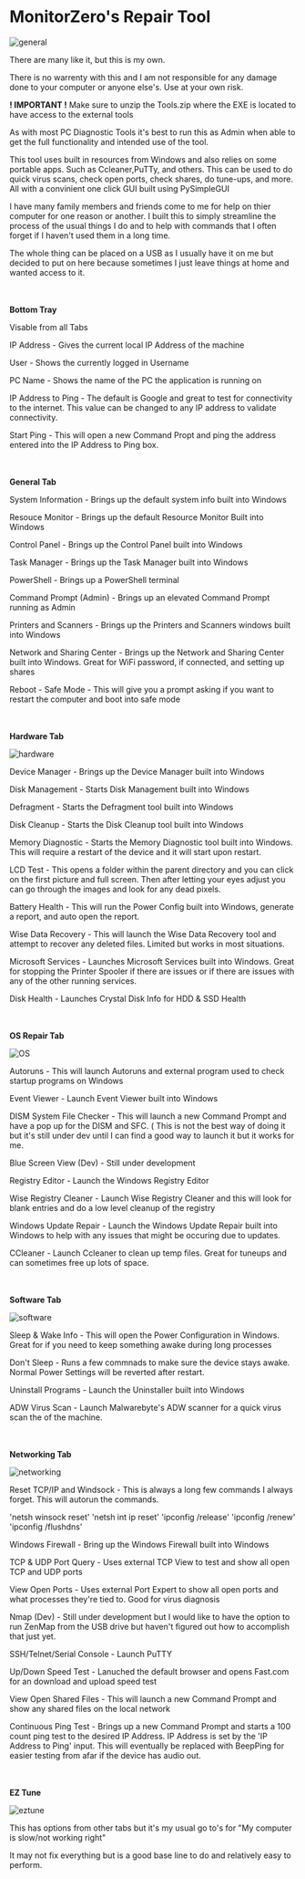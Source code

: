 # MonitorZero's Repair Tool

![general](https://user-images.githubusercontent.com/84548743/157774250-51ac1554-93b9-477a-96cb-aac04ce3d1af.PNG)

There are many like it, but this is my own.

There is no warrenty with this and I am not responsible for any damage done to your computer or anyone else's. Use at your own risk.

<b>! IMPORTANT !</b> Make sure to unzip the Tools.zip where the EXE is located to have access to the external tools

As with most PC Diagnostic Tools it's best to run this as Admin when able to get the full functionality and intended use of the tool.

This tool uses built in resources from Windows and also relies on some portable apps. Such as Ccleaner,PuTTy, and others. This can be used to do quick virus scans, check open ports, check shares, do tune-ups, and more. All with a convinient one click GUI built using PySimpleGUI

I have many family members and friends come to me for help on thier computer for one reason or another. I built this to simply streamline the process of the usual things I do and to help with commands that I often forget if I haven't used them in a long time.

The whole thing can be placed on a USB as I usually have it on me but decided to put on here because sometimes I just leave things at home and wanted access to it.

</br></br>
<b>Bottom Tray</b>

Visable from all Tabs

IP Address - Gives the current local IP Address of the machine

User - Shows the currently logged in Username

PC Name - Shows the name of the PC the application is running on

IP Address to Ping - The default is Google and great to test for connectivity to the internet. This value can be changed to any IP address to validate connectivity.

Start Ping - This will open a new Command Propt and ping the address entered into the IP Address to Ping box.

</br></br>
<b>General Tab</b>

System Information - Brings up the default system info built into Windows

Resouce Monitor - Brings up the default Resource Monitor Built into Windows

Control Panel - Brings up the Control Panel built into Windows

Task Manager - Brings up the Task Manager built into Windows

PowerShell - Brings up a PowerShell terminal

Command Prompt (Admin) - Brings up an elevated Command Prompt running as Admin

Printers and Scanners - Brings up the Printers and Scanners windows built into Windows

Network and Sharing Center - Brings up the Network and Sharing Center built into Windows. Great for WiFi password, if connected, and setting up shares

Reboot - Safe Mode - This will give you a prompt asking if you want to restart the computer and boot into safe mode

</br></br>
<b>Hardware Tab</b>

![hardware](https://user-images.githubusercontent.com/84548743/157774359-64b7fcc2-fa6b-4bb9-b4ea-5f9ec9f63dd2.PNG)

Device Manager - Brings up the Device Manager built into Windows

Disk Management - Starts Disk Management built into Windows

Defragment - Starts the Defragment tool built into Windows

Disk Cleanup - Starts the Disk Cleanup tool built into Windows

Memory Diagnostic - Starts the Memory Diagnostic tool built into Windows. This will require a restart of the device and it will start upon restart.

LCD Test - This opens a folder within the parent directory and you can click on the first picture and full screen. Then after letting your eyes adjust you can go through the images and look for any dead pixels.

Battery Health - This will run the Power Config built into Windows, generate a report, and auto open the report.

Wise Data Recovery - This will launch the Wise Data Recovery tool and attempt to recover any deleted files. Limited but works in most situations.

Microsoft Services - Launches Microsoft Services built into Windows. Great for stopping the Printer Spooler if there are issues or if there are issues with any of the other running services.

Disk Health - Launches Crystal Disk Info for HDD & SSD Health

</br></br>
<b>OS Repair Tab</b>

![OS](https://user-images.githubusercontent.com/84548743/157774370-78f5f9b1-36b8-4930-82ef-8e42b3deee00.PNG)

Autoruns - This will launch Autoruns and external program used to check startup programs on Windows

Event Viewer - Launch Event Viewer built into Windows

DISM System File Checker - This will launch a new Command Prompt and have a pop up for the DISM and SFC. ( This is not the best way of doing it but it's still under dev until I can find a good way to launch it but it works for me.

Blue Screen View (Dev) - Still under development

Registry Editor - Launch the Windows Registry Editor

Wise Registry Cleaner - Launch Wise Registry Cleaner and this will look for blank entries and do a low level cleanup of the registry

Windows Update Repair - Launch the Windows Update Repair built into Windows to help with any issues that might be occuring due to updates.

CCleaner - Launch Ccleaner to clean up temp files. Great for tuneups and can sometimes free up lots of space.

</br></br>
<b>Software Tab</b>

![software](https://user-images.githubusercontent.com/84548743/157774452-3182ffbd-fad7-4e48-a2bf-3d06e843153c.PNG)

Sleep & Wake Info - This will open the Power Configuration in Windows. Great for if you need to keep something awake during long processes

Don't Sleep - Runs a few commnads to make sure the device stays awake. Normal Power Settings will be reverted after restart.

Uninstall Programs - Launch the Uninstaller built into Windows

ADW Virus Scan - Launch Malwarebyte's ADW scanner for a quick virus scan the of the machine.

</br></br>
<b>Networking Tab</b>

![networking](https://user-images.githubusercontent.com/84548743/157774483-eb6138e6-ec21-4a16-9baa-495a5184a9c4.PNG)

Reset TCP/IP and Windsock - This is always a long few commands I always forget. This will autorun the commands.

'netsh winsock reset'
'netsh int ip reset'
'ipconfig /release'
'ipconfig /renew'
'ipconfig /flushdns'

Windows Firewall - Bring up the Windows Firewall built into Windows

TCP & UDP Port Query - Uses external TCP View to test and show all open TCP and UDP ports

View Open Ports - Uses external Port Expert to show all open ports and what processes they're tied to. Good for virus diagnosis

Nmap (Dev) - Still under development but I would like to have the option to run ZenMap from the USB drive but haven't figured out how to accomplish that just yet.

SSH/Telnet/Serial Console - Launch PuTTY

Up/Down Speed Test - Lanuched the default browser and opens Fast.com for an download and upload speed test

View Open Shared Files - This will launch a new Command Prompt and show any shared files on the local network

Continuous Ping Test - Brings up a new Command Prompt and starts a 100 count ping test to the desired IP Address. IP Address is set by the 'IP Address to Ping' input. This will eventually be replaced with BeepPing for easier testing from afar if the device has audio out.

</br></br>
<b>EZ Tune</b>

![eztune](https://user-images.githubusercontent.com/84548743/157774612-947089ff-7e88-415e-996d-2a56dd3829cf.PNG)

This has options from other tabs but it's my usual go to's for "My computer is slow/not working right"

It may not fix everything but is a good base line to do and relatively easy to perform.
